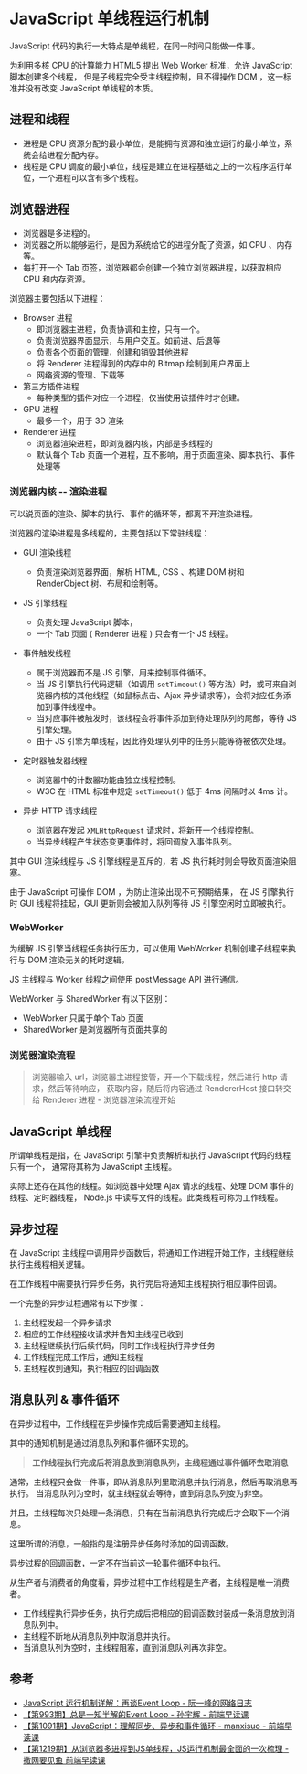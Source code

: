 # JavaScript 单线程运行机制

JavaScript 代码的执行一大特点是单线程，在同一时间只能做一件事。

为利用多核 CPU 的计算能力 HTML5 提出 Web Worker 标准，允许 JavaScript 脚本创建多个线程，
但是子线程完全受主线程控制，且不得操作 DOM ，这一标准并没有改变 JavaScript 单线程的本质。


## 进程和线程

- 进程是 CPU 资源分配的最小单位，是能拥有资源和独立运行的最小单位，系统会给进程分配内存。
- 线程是 CPU 调度的最小单位，线程是建立在进程基础之上的一次程序运行单位，一个进程可以含有多个线程。

## 浏览器进程

- 浏览器是多进程的。
- 浏览器之所以能够运行，是因为系统给它的进程分配了资源，如 CPU 、内存等。
- 每打开一个 Tab 页签，浏览器都会创建一个独立浏览器进程，以获取相应 CPU 和内存资源。

浏览器主要包括以下进程：

- Browser 进程
  - 即浏览器主进程，负责协调和主控，只有一个。
  - 负责浏览器界面显示，与用户交互。如前进、后退等
  - 负责各个页面的管理，创建和销毁其他进程
  - 将 Renderer 进程得到的内存中的 Bitmap 绘制到用户界面上
  - 网络资源的管理、下载等
- 第三方插件进程
  - 每种类型的插件对应一个进程，仅当使用该插件时才创建。
- GPU 进程
  - 最多一个，用于 3D 渲染
- Renderer 进程
  - 浏览器渲染进程，即浏览器内核，内部是多线程的
  - 默认每个 Tab 页面一个进程，互不影响，用于页面渲染、脚本执行、事件处理等

### 浏览器内核 -- 渲染进程

可以说页面的渲染、脚本的执行、事件的循环等，都离不开渲染进程。

浏览器的渲染进程是多线程的，主要包括以下常驻线程：

- GUI 渲染线程
  - 负责渲染浏览器界面，解析 HTML, CSS 、构建 DOM 树和 RenderObject 树、布局和绘制等。

- JS 引擎线程
  - 负责处理 JavaScript 脚本，
  - 一个 Tab 页面 ( Renderer 进程 ) 只会有一个 JS 线程。

- 事件触发线程
  - 属于浏览器而不是 JS 引擎，用来控制事件循环。
  - 当 JS 引擎执行代码逻辑（如调用 `setTimeout()` 等方法）时，或可来自浏览器内核的其他线程（如鼠标点击、Ajax 异步请求等），会将对应任务添加到事件线程中。
  - 当对应事件被触发时，该线程会将事件添加到待处理队列的尾部，等待 JS 引擎处理。
  - 由于 JS 引擎为单线程，因此待处理队列中的任务只能等待被依次处理。

- 定时器触发器线程
  - 浏览器中的计数器功能由独立线程控制。
  - W3C 在 HTML 标准中规定 `setTimeout()` 低于 4ms 间隔时以 4ms 计。

- 异步 HTTP 请求线程
  - 浏览器在发起 `XMLHttpRequest` 请求时，将新开一个线程控制。
  - 当异步线程产生状态变更事件时，将回调放入事件队列。

其中 GUI 渲染线程与 JS 引擎线程是互斥的，若 JS 执行耗时则会导致页面渲染阻塞。

由于 JavaScript 可操作 DOM ，为防止渲染出现不可预期结果，
在 JS 引擎执行时 GUI 线程将挂起，GUI 更新则会被加入队列等待 JS 引擎空闲时立即被执行。

### WebWorker

为缓解 JS 引擎当线程任务执行压力，可以使用 WebWorker 机制创建子线程来执行与 DOM 渲染无关的耗时逻辑。

JS 主线程与 Worker 线程之间使用 postMessage API 进行通信。

WebWorker 与 SharedWorker 有以下区别：

- WebWorker 只属于单个 Tab 页面
- SharedWorker 是浏览器所有页面共享的

### 浏览器渲染流程

> 浏览器输入 url，浏览器主进程接管，开一个下载线程，然后进行 http 请求，然后等待响应，
> 获取内容，随后将内容通过 RendererHost 接口转交给 Renderer 进程 - 浏览器渲染流程开始




## JavaScript 单线程

所谓单线程是指，在 JavaScript 引擎中负责解析和执行 JavaScript 代码的线程只有一个，
通常将其称为 JavaScript 主线程。

实际上还存在其他的线程。如浏览器中处理 Ajax 请求的线程、处理 DOM 事件的线程、定时器线程，
Node.js 中读写文件的线程。此类线程可称为工作线程。

## 异步过程

在 JavaScript 主线程中调用异步函数后，将通知工作进程开始工作，主线程继续执行主线程相关逻辑。

在工作线程中需要执行异步任务，执行完后将通知主线程执行相应事件回调。

一个完整的异步过程通常有以下步骤：

1. 主线程发起一个异步请求
2. 相应的工作线程接收请求并告知主线程已收到
3. 主线程继续执行后续代码，同时工作线程执行异步任务
4. 工作线程完成工作后，通知主线程
5. 主线程收到通知，执行相应的回调函数

## 消息队列 & 事件循环

在异步过程中，工作线程在异步操作完成后需要通知主线程。

其中的通知机制是通过消息队列和事件循环实现的。

> **工作线程执行完成后将消息放到消息队列，主线程通过事件循环去取消息**

通常，主线程只会做一件事，即从消息队列里取消息并执行消息，然后再取消息再执行。
当消息队列为空时，就主线程就会等待，直到消息队列变为非空。

并且，主线程每次只处理一条消息，只有在当前消息执行完成后才会取下一个消息。

这里所谓的消息，一般指的是注册异步任务时添加的回调函数。

异步过程的回调函数，一定不在当前这一轮事件循环中执行。

从生产者与消费者的角度看，异步过程中工作线程是生产者，主线程是唯一消费者。

- 工作线程执行异步任务，执行完成后把相应的回调函数封装成一条消息放到消息队列中。
- 主线程不断地从消息队列中取消息并执行。
- 当消息队列为空时，主线程阻塞，直到消息队列再次非空。


## 参考

- [JavaScript 运行机制详解：再谈Event Loop - 阮一峰的网络日志](http://www.ruanyifeng.com/blog/2014/10/event-loop.html)
- [【第993期】总是一知半解的Event Loop - 孙宇辉 - 前端早读课](https://mp.weixin.qq.com/s/3-8kH1L-FZqSgv8zocoY7g)
- [【第1091期】JavaScript：理解同步、异步和事件循环 - manxisuo - 前端早读课](https://mp.weixin.qq.com/s/k_85P8uzs0giLlVbX_Ow1w)
- [【第1219期】从浏览器多进程到JS单线程，JS运行机制最全面的一次梳理 - 撒网要见鱼 前端早读课](https://mp.weixin.qq.com/s/vIKDUrbuxVNQMi_g_fiwUA)
